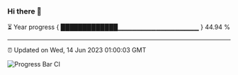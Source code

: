 ### Hi there 👋

⏳ Year progress { █████████████▁▁▁▁▁▁▁▁▁▁▁▁▁▁▁▁▁ } 44.94 %

---

⏰ Updated on Wed, 14 Jun 2023 01:00:03 GMT

![Progress Bar CI](https://github.com/liununu/liununu/workflows/Progress%20Bar%20CI/badge.svg)
